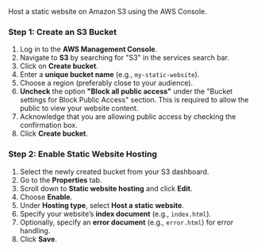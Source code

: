 Host a static website on Amazon S3 using the AWS Console.

### Step 1: Create an S3 Bucket
1. Log in to the **AWS Management Console**.
2. Navigate to **S3** by searching for "S3" in the services search bar.
3. Click on **Create bucket**.
4. Enter a **unique bucket name** (e.g., `my-static-website`).
5. Choose a region (preferably close to your audience).
6. **Uncheck** the option **"Block all public access"** under the "Bucket settings for Block Public Access" section. This is required to allow the public to view your website content.
7. Acknowledge that you are allowing public access by checking the confirmation box.
8. Click **Create bucket**.

### Step 2: Enable Static Website Hosting
1. Select the newly created bucket from your S3 dashboard.
2. Go to the **Properties** tab.
3. Scroll down to **Static website hosting** and click **Edit**.
4. Choose **Enable**.
5. Under **Hosting type**, select **Host a static website**.
6. Specify your website’s **index document** (e.g., `index.html`).
7. Optionally, specify an **error document** (e.g., `error.html`) for error handling.
8. Click **Save**.
